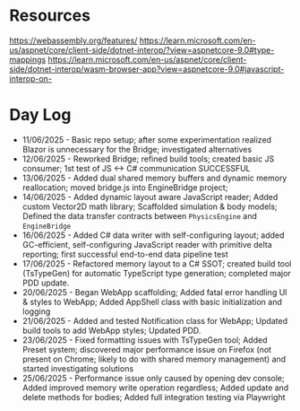 # Resources

https://webassembly.org/features/
https://learn.microsoft.com/en-us/aspnet/core/client-side/dotnet-interop/?view=aspnetcore-9.0#type-mappings
https://learn.microsoft.com/en-us/aspnet/core/client-side/dotnet-interop/wasm-browser-app?view=aspnetcore-9.0#javascript-interop-on-


# Day Log

- 11/06/2025 - Basic repo setup; after some experimentation realized Blazor is unnecessary for the Bridge; investigated alternatives
- 12/06/2025 - Reworked Bridge; refined build tools; created basic JS consumer; 1st test of JS <-> C# communication SUCCESSFUL
- 13/06/2025 - Added dual shared memory buffers and dynamic memory reallocation; moved bridge.js into EngineBridge project;
- 14/06/2025 - Added dynamic layout aware JavaScript reader; Added custom Vector2D math library; Scaffolded simulation & body models; Defined the data transfer contracts between `PhysicsEngine` and `EngineBridge`
- 16/06/2025 - Added C# data writer with self-configuring layout; added GC-efficient, self-configuring JavaScript reader with primitive delta reporting; first successful end-to-end data pipeline test
- 17/06/2025 - Refactored memory layout to a C# SSOT; created build tool (TsTypeGen) for automatic TypeScript type generation; completed major PDD update.
- 20/06/2025 - Began WebApp scaffolding; Added fatal error handling UI & styles to WebApp; Added AppShell class with basic initialization and logging
- 21/06/2025 - Added and tested Notification class for WebApp; Updated build tools to add WebApp styles; Updated PDD.
- 23/06/2025 - Fixed formatting issues with TsTypeGen tool; Added Preset system; discovered major performance issue on Firefox (not present on Chrome; likely to do with shared memory management) and started investigating solutions
- 25/06/2025 - Performance issue only caused by opening dev console; Added improved memory write operation regardless; Added update and delete methods for bodies; Added full integration testing via Playwright